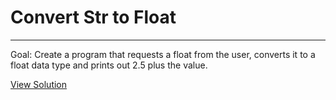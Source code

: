 # Convert Str to Float

---

Goal: Create a program that requests a float from the user, converts it to a float data type and prints out 2.5 plus the value.

[View Solution](solution.py)
